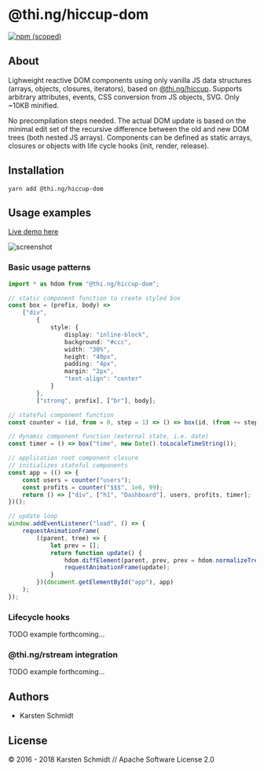# @thi.ng/hiccup-dom

[![npm (scoped)](https://img.shields.io/npm/v/@thi.ng/hiccup-dom.svg)](https://www.npmjs.com/package/@thi.ng/hiccup-dom)

## About

Lighweight reactive DOM components using only vanilla JS data structures
(arrays, objects, closures, iterators), based on
[@thi.ng/hiccup](https://github.com/thi-ng/umbrella/tree/master/packages/hiccup).
Supports arbitrary attributes, events, CSS conversion from JS objects, SVG.
Only ~10KB minified.

No precompilation steps needed. The actual DOM update is based on the minimal
edit set of the recursive difference between the old and new DOM trees (both
nested JS arrays). Components can be defined as static arrays, closures or
objects with life cycle hooks (init, render, release).

## Installation

```
yarn add @thi.ng/hiccup-dom
```

## Usage examples

[Live demo here](http://demo.thi.ng/umbrella/hiccup-dom/dashboard/)

![screenshot](http://demo.thi.ng/umbrella/hiccup-dom/dashboard/out.gif)

### Basic usage patterns

```typescript
import * as hdom from "@thi.ng/hiccup-dom";

// static component function to create styled box
const box = (prefix, body) =>
    ["div",
        {
            style: {
                display: "inline-block",
                background: "#ccc",
                width: "30%",
                height: "40px",
                padding: "4px",
                margin: "2px",
                "text-align": "center"
            }
        },
        ["strong", prefix], ["br"], body];

// stateful component function
const counter = (id, from = 0, step = 1) => () => box(id, (from += step).toLocaleString());

// dynamic component function (external state, i.e. date)
const timer = () => box("time", new Date().toLocaleTimeString());

// application root component closure
// initializes stateful components
const app = (() => {
    const users = counter("users");
    const profits = counter("$$$", 1e6, 99);
    return () => ["div", ["h1", "Dashboard"], users, profits, timer];
})();

// update loop
window.addEventListener("load", () => {
    requestAnimationFrame(
        ((parent, tree) => {
            let prev = [];
            return function update() {
                hdom.diffElement(parent, prev, prev = hdom.normalizeTree(tree));
                requestAnimationFrame(update);
            }
        })(document.getElementById("app"), app)
    );
});
```

### Lifecycle hooks

TODO example forthcoming...

### @thi.ng/rstream integration

TODO example forthcoming...

## Authors

- Karsten Schmidt

## License

&copy; 2016 - 2018 Karsten Schmidt // Apache Software License 2.0
